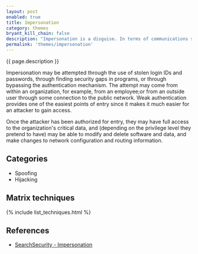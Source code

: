 ```yaml
---
layout: post
enabled: true
title: Impersonation
category: themes
bryant_kill_chain: false
description: "Impersonation is a disguise. In terms of communications security issues, an impersonation is a type of attack where the attacker pretends to be an authorized user of a system in order to gain access to it or to gain greater privileges than they are authorized for."
permalink: 'themes/impersonation'
---
```

{{ page.description }}

Impersonation may be attempted through the use of stolen login IDs and passwords, through finding security gaps in programs, or through bypassing the authentication mechanism. The attempt may come from within an organization, for example, from an employee;or from an outside user through some connection to the public network. Weak authentication provides one of the easiest points of entry since it makes it much easier for an attacker to gain access. 

Once the attacker has been authorized for entry, they may have full access to the organization's critical data, and (depending on the privilege level they pretend to have) may be able to modify and delete software and data, and make changes to network configuration and routing information.

## Categories

* Spoofing
* Hijacking

## Matrix techniques
{% include list_techniques.html %}

## References

* [SearchSecurity - Impersonation](https://searchsecurity.techtarget.com/definition/Impersonation)